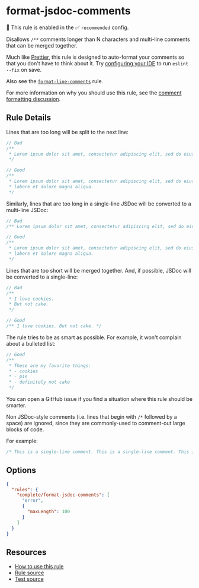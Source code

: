 # format-jsdoc-comments

💼 This rule is enabled in the ✅ `recommended` config.

Disallows `/**` comments longer than N characters and multi-line comments that can be merged together.

<!-- end auto-generated rule header -->

Much like [Prettier](https://prettier.io/), this rule is designed to auto-format your comments so that you don't have to think about it. Try [configuring your IDE](/eslint-plugin-complete#automatic-fixing) to run `eslint --fix` on save.

Also see the [`format-line-comments`](format-line-comments.md) rule.

For more information on why you should use this rule, see the [comment formatting discussion](../comments.md).

## Rule Details

<!-- cspell:ignore amet consectetur adipiscing elit eiusmod tempor incididunt labore dolore aliqua -->

Lines that are too long will be split to the next line:

```ts
// Bad
/**
 * Lorem ipsum dolor sit amet, consectetur adipiscing elit, sed do eiusmod tempor incididunt ut labore et dolore magna aliqua.
 */

// Good
/**
 * Lorem ipsum dolor sit amet, consectetur adipiscing elit, sed do eiusmod tempor incididunt ut
 * labore et dolore magna aliqua.
 */
```

Similarly, lines that are too long in a single-line JSDoc will be converted to a multi-line JSDoc:

```ts
// Bad
/** Lorem ipsum dolor sit amet, consectetur adipiscing elit, sed do eiusmod tempor incididunt ut labore et dolore magna aliqua. */

// Good
/**
 * Lorem ipsum dolor sit amet, consectetur adipiscing elit, sed do eiusmod tempor incididunt ut
 * labore et dolore magna aliqua.
 */
```

Lines that are too short will be merged together. And, if possible, JSDoc will be converted to a single-line:

```ts
// Bad
/**
 * I love cookies.
 * But not cake.
 */

// Good
/** I love cookies. But not cake. */
```

The rule tries to be as smart as possible. For example, it won't complain about a bulleted list:

```ts
// Good
/**
 * These are my favorite things:
 * - cookies
 * - pie
 * - definitely not cake
 */
```

You can open a GitHub issue if you find a situation where this rule should be smarter.

Non JSDoc-style comments (i.e. lines that begin with `/*` followed by a space) are ignored, since they are commonly-used to comment-out large blocks of code.

For example:

```ts
/* This is a single-line comment. This is a single-line comment. This is a single-line comment. This is a single-line comment. */
```

## Options

```json
{
  "rules": {
    "complete/format-jsdoc-comments": [
      "error",
      {
        "maxLength": 100
      }
    ]
  }
}
```

## Resources

- [How to use this rule](https://complete-ts.github.io/eslint-plugin-complete)
- [Rule source](https://github.com/complete-ts/complete/blob/main/packages/eslint-plugin-complete/src/rules/format-jsdoc-comments.ts)
- [Test source](https://github.com/complete-ts/complete/blob/main/packages/eslint-plugin-complete/tests/rules/format-jsdoc-comments.test.ts)
